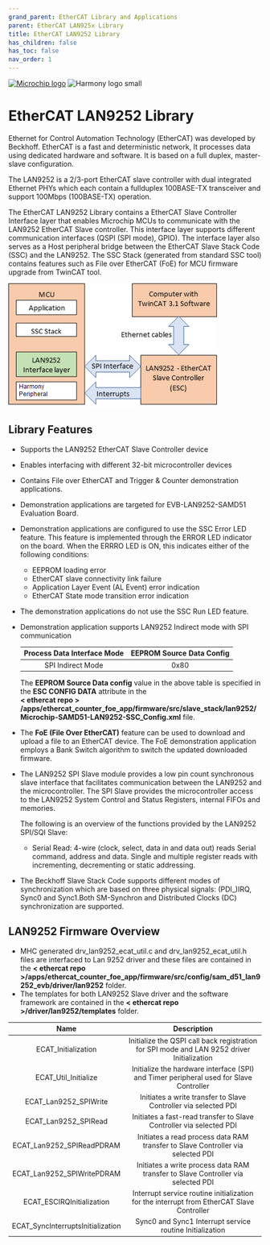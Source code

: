 ```yaml
---
grand_parent: EtherCAT Library and Applications
parent: EtherCAT LAN925x Library
title: EtherCAT LAN9252 Library
has_children: false
has_toc: false
nav_order: 1
---
```


[![Microchip logo](https://www.microchip.com/ResourcePackages/Microchip/assets/dist/images/logo.png)](https://www.microchip.com)
![Harmony logo small](https://raw.githubusercontent.com/wiki/Microchip-MPLAB-Harmony/Microchip-MPLAB-Harmony.github.io/images/microchip_mplab_harmony_logo_small.png)

# EtherCAT LAN9252 Library

Ethernet for Control Automation Technology (EtherCAT) was developed by Beckhoff. EtherCAT is a fast and deterministic network, It processes data using dedicated hardware and software. It is based on a full duplex, master-slave configuration.

The LAN9252 is a 2/3-port EtherCAT slave controller with dual integrated Ethernet PHYs which each contain a fullduplex 100BASE-TX transceiver and support 100Mbps (100BASE-TX) operation.

The EtherCAT LAN9252 Library contains a EtherCAT Slave Controller Interface layer that enables Microchip MCUs to communicate with the LAN9252 EtherCAT Slave controller. This interface layer supports different communication interfaces (QSPI (SPI mode), GPIO). The interface layer also serves as a Host peripheral bridge between the EtherCAT Slave Stack Code (SSC) and the LAN9252. The SSC Stack (generated from standard SSC tool) contains features such as File over EtherCAT (FoE) for MCU firmware upgrade from TwinCAT tool.

![Ethercat Technology](images/EtherCAT_module_diagram.png)

## Library Features
* Supports the LAN9252 EtherCAT Slave Controller device
* Enables interfacing with different 32-bit microcontroller devices
* Contains File over EtherCAT and Trigger & Counter demonstration applications.
* Demonstration applications are targeted for EVB-LAN9252-SAMD51 Evaluation Board.
* Demonstration applications are configured to use the SSC Error LED feature. This feature is implemented through the ERROR LED indicator on the board. When the ERRRO LED is ON, this indicates either of the following conditions:
    * EEPROM loading error
    * EtherCAT slave connectivity link failure
    * Application Layer Event (AL Event) error indication
    * EtherCAT State mode transition error indication
* The demonstration applications do not use the SSC Run LED feature.
* Demonstration application supports LAN9252 Indirect mode with SPI communication

    | Process Data Interface Mode | EEPROM Source Data Config |
    |:---------------------------:|:-------------------------:|
    | SPI Indirect Mode           |     0x80                  |

    The **EEPROM Source Data config** value in the above table is specified in the **ESC CONFIG DATA** attribute in the     
    **< ethercat repo > /apps/ethercat_counter_foe_app/firmware/src/slave_stack/lan9252/Microchip-SAMD51-LAN9252-SSC_Config.xml** file.  

* The **FoE (File Over EtherCAT)** feature can be used to download and upload a file to an EtherCAT device. The FoE demonstration application employs a Bank Switch algorithm to switch the updated downloaded firmware.

* The LAN9252 SPI Slave module provides a low pin count synchronous slave interface that facilitates communication between the LAN9252 and the microcontroller. The SPI Slave provides the microcontroller access to the LAN9252 System Control and Status Registers, internal FIFOs and memories.

    The following is an overview of the functions provided by the LAN9252 SPI/SQI Slave:

    * Serial Read: 4-wire (clock, select, data in and data out) reads Serial command, address and data. Single and multiple register reads with incrementing, decrementing or static addressing.

* The Beckhoff Slave Stack Code supports different modes of synchronization which are based on three physical signals: (PDI_)IRQ, Sync0 and Sync1.Both SM-Synchron and Distributed Clocks (DC) synchronization are supported.

## LAN9252 Firmware Overview

* MHC generated drv_lan9252_ecat_util.c and drv_lan9252_ecat_util.h files are interfaced to Lan 9252 driver and these files are contained in the **< ethercat repo >/apps/ethercat_counter_foe_app/firmware/src/config/sam_d51_lan9252_evb/driver/lan9252** folder.
* The templates for both LAN9252 Slave driver and the software framework are contained in  the **< ethercat repo >/driver/lan9252/templates** folder.

|Name	|Description|
|:------:|:----------:|
|ECAT_Initialization| Initialize the QSPI call back registration for SPI mode and LAN 9252 driver Initialization|
|ECAT_Util_Initialize|	Initialize the hardware interface (SPI)  and Timer peripheral used for Slave Controller|
|ECAT_Lan9252_SPIWrite |  Initiates a write transfer to Slave Controller via selected PDI|
|ECAT_Lan9252_SPIRead |	Initiates a fast-read transfer to Slave Controller via selected PDI |
|ECAT_Lan9252_SPIReadPDRAM|	Initiates a read process data RAM transfer to Slave Controller via selected PDI |
|ECAT_Lan9252_SPIWritePDRAM |	Initiates a write process data RAM transfer to Slave Controller via selected PDI |
|ECAT_ESCIRQInitialization| Interrupt service routine initialization for the interrupt from EtherCAT Slave Controller|
|ECAT_SyncInterruptsInitialization| Sync0 and Sync1 Interrupt service routine Initialization|
